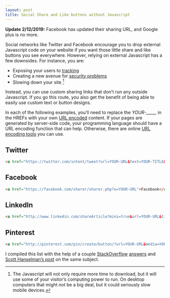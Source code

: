 ```yaml
---
layout: post
title: Social Share and Like buttons without Javascript
---
```


**Update 2/12/2019:** Facebook has updated their sharing URL, and Google plus is no more.

Social networks like Twitter and Facebook encourage you to drop external Javascript code on your website if you want those little share and like buttons you see everywhere. However, relying on external Javascript has a few downsides. For instance, you are:

* Exposing your users to [tracking](http://www.geek.com/news/facebook-like-button-tracks-you-even-if-you-dont-click-1380793/)
* Creating a new avenue for [security problems](/blog/2015/03/beware-outside-javascript)
* Slowing down your site [^slow]

Instead, you can use custom sharing links that don’t run any outside Javascript.  If you go this route, you also get the benefit of being able to easily use custom text or button designs.

In each of the following examples, you’ll need to replace the *YOUR-_____* in the HREFs with your own [URL encoded](http://www.w3schools.com/tags/ref_urlencode.asp) content. If your pages are generated by server-side code, your programming language should have a URL encoding function that can help. Otherwise, there are online [URL encoding tools](http://meyerweb.com/eric/tools/dencoder/) you can use.

## Twitter

```html
<a href="https://twitter.com/intent/tweet?url=YOUR-URL&text=YOUR-TITLE&via=YOUR-TWITTERHANDLE">Twitter</a>
```

## Facebook

```html
<a href="https://facebook.com/sharer/sharer.php?u=YOUR-URL">Facebook</a>
```

## LinkedIn

```html
<a href="http://www.linkedin.com/shareArticle?mini=true&url=YOUR-URL&title=YOUR-TITLE&summary=YOUR-SUMMARY">LinkedIn</a>
```

## Pinterest

```html
<a href="http://pinterest.com/pin/create/button/?url=YOUR-URL&media=YOUR-IMAGE-URL&description=YOUR-DESCRIPTION">Pinterest</a>
```

I compiled this list with the help of a couple  [StackOverflow](http://stackoverflow.com/a/11212220/648844) [answers](http://stackoverflow.com/a/10737122/648844) and [Scott Hanselman’s post](http://www.hanselman.com/blog/AddSocialSharingLinksToYourBlogWithoutWidgetJavaScript.aspx) on the same subject.

[^slow]: The Javascript will not only require more time to download, but it will use some of your visitor’s computing power to run. On desktop computers that might not be a big deal, but it could seriously slow mobile devices.